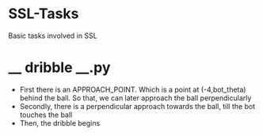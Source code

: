 # SSL-Tasks
Basic tasks involved in SSL
# __ dribble __.py

* First there is an APPROACH_POINT. Which is a point at (-4,bot_theta) behind the ball. So that, we can later approach the ball perpendicularly
* Secondly, there is a perpendicular approach towards the ball, till the bot touches the ball 
* Then, the dribble begins
